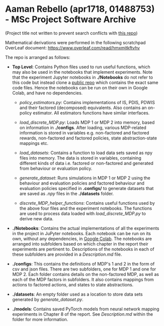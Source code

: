# Aaman Rebello (apr1718, 01488753) - MSc Project Software Archive

(Project title not written to prevent search conflicts with [this repo](https://github.com/ai4ai-lab/Factored-Action-Spaces-for-OPE))

Mathematical derivations were performed in the following scratchpad OverLeaf document: https://www.overleaf.com/read/hmxmjtkftvhv

The repo is arranged as follows:

- **Top Level**: 
Contains Python files used to run useful functions, which may also be used in the notebooks that implement experiments. Note that the experiment Jupyter notebooks in **./Notebooks** do not refer to this code but instead clone a [public repo](https://github.com/ai4ai-lab/Factored-Action-Spaces-for-OPE) which contains the exact same code files. Hence the notebooks can be run on their own in Google Colab, and have no dependencies.

    - *policy_estimators.py*: Contains implementations of IS, PDIS, PDWIS and their factored (decomposed) equivalents. Also contains an on-policy estimator. All estimators functions have similar interfaces.

    - *load_discrete_MDP.py*:  Loads MDP 1 or MDP 2 into memory, based on information in **./configs**. After loading, various MDP-related information is stored in variables e.g. non-factored and factored rewards, non-factored and factored policies, state abstraction-state mappings etc.

    - *load_datasets*: Contains a function to load data sets saved as npy files into memory. The data is stored in variables, containing different kinds of data i.e. factored or non-factored and generated from behaviour or evaluation policy.

    - *generate_dataset*: Runs simulations in MDP 1 or MDP 2 using the behaviour and evaluation policies and factored behaviour and evaluation policies specified in **.configs/** to generate datasets that are saved as *.npy* files in the **./datasets** folder.

    - *discrete_MDP_helper_functions*: Contains useful functions used by the above four files and the experiment notebooks. The functions are used to process data loaded with *load_discrete_MDP.py* to derive new data.
 
- **./Notebooks**: Contains the actual implementations of all the experiments in the project in JuPyter notebooks. Each notebook can be run on its own, without any dependencies, in [Google Colab](https://githubtocolab.com/aamanrebello/MScProj-Software-Archive). The notebooks are arranged into subfolders based on which chapter in the report their experiments are pertinent to. Descriptions of the notebooks in each of these subfolders are provided in a *Description.md* file.

- **./configs**:
  This contains the definitions of MDP's 1 and 2 in the form of csv and json files. There are two subfolders, one for MDP 1 and one for MDP 2. Each folder contains details on the non-factored MDP, as well as each of the MDP factors in subfolders. It also contains mappings from actions to factored actions, and states to state abstractions.

- **./datasets**: An empty folder used as a location to store data sets generated by *generate_dataset.py*.

- **./models**: Contains saved PyTorch models from neural network mapping experiments in Chapter 8 of the report. See *Description.md* within the folder for more information.
